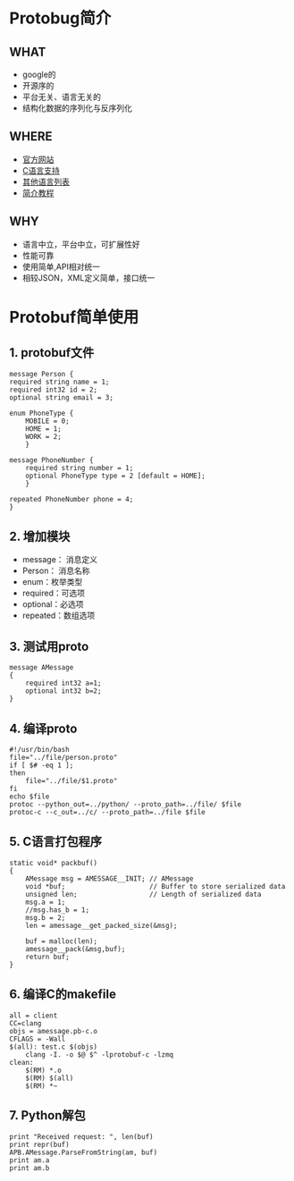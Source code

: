 # Protobug简介

## WHAT 

* google的
* 开源序的
* 平台无关、语言无关的
* 结构化数据的序列化与反序列化 



## WHERE

* [官方网站](blog.itpub.net/post/42700/527047) 
* [C语言支持](http://code.google.com/p/protobuf-c/)
* [其他语言列表](http://code.google.com/p/protobuf/wiki/ThirdPartyAddOns)
* [简介教程](https://developers.google.com/protocol-buffers/)  



## WHY

* 语言中立，平台中立，可扩展性好 
* 性能可靠
* 使用简单,API相对统一 
* 相较JSON，XML定义简单，接口统一



# Protobuf简单使用

## 1. protobuf文件

	message Person {
    required string name = 1;
    required int32 id = 2;
    optional string email = 3;

    enum PhoneType {
        MOBILE = 0;
        HOME = 1;
        WORK = 2;
		}

    message PhoneNumber {
        required string number = 1;
        optional PhoneType type = 2 [default = HOME];
		}

    repeated PhoneNumber phone = 4;
	}


## 2. 增加模块 

* message： 消息定义
* Person： 消息名称
* enum：枚举类型
* required：可选项
* optional：必选项
* repeated：数组选项
	


## 3. 测试用proto 

	message AMessage
	{
		required int32 a=1; 
		optional int32 b=2;
	}
	

## 4. 编译proto 

	#!/usr/bin/bash
	file="../file/person.proto"
	if [ $# -eq 1 ];
	then
		file="../file/$1.proto"
	fi
	echo $file
	protoc --python_out=../python/ --proto_path=../file/ $file
	protoc-c --c_out=../c/ --proto_path=../file $file


## 5. C语言打包程序


    static void* packbuf()
	{
		AMessage msg = AMESSAGE__INIT; // AMessage
		void *buf;                     // Buffer to store serialized data
		unsigned len;                  // Length of serialized data
		msg.a = 1;
		//msg.has_b = 1; 
		msg.b = 2;
		len = amessage__get_packed_size(&msg);

		buf = malloc(len);
		amessage__pack(&msg,buf);
		return buf;
	}


## 6. 编译C的makefile


    all = client 
	CC=clang
	objs = amessage.pb-c.o   
	CFLAGS = -Wall 
	$(all): test.c $(objs)
		clang -I. -o $@ $^ -lprotobuf-c -lzmq
	clean:
		$(RM) *.o
		$(RM) $(all)
		$(RM) *~ 


## 7. Python解包


	print "Received request: ", len(buf)
    print repr(buf)
    APB.AMessage.ParseFromString(am, buf)
    print am.a
    print am.b
